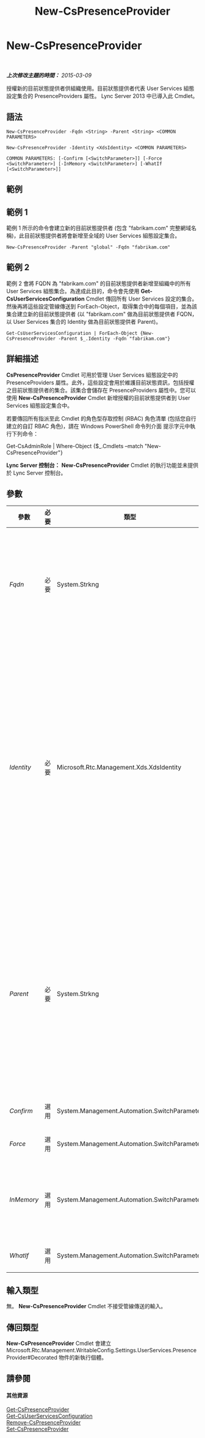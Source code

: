 ﻿---
title: New-CsPresenceProvider
TOCTitle: New-CsPresenceProvider
ms:assetid: 55110f49-f8d5-4287-89d3-ae069d8090d3
ms:mtpsurl: https://technet.microsoft.com/zh-tw/library/JJ204895(v=OCS.15)
ms:contentKeyID: 49290951
ms.date: 08/10/2015
mtps_version: v=OCS.15
ms.translationtype: HT
---

# New-CsPresenceProvider

 

_**上次修改主題的時間：** 2015-03-09_

授權新的目前狀態提供者供組織使用。目前狀態提供者代表 User Services 組態設定集合的 PresenceProviders 屬性。 Lync Server 2013 中已導入此 Cmdlet。

## 語法

    New-CsPresenceProvider -Fqdn <String> -Parent <String> <COMMON PARAMETERS>

    New-CsPresenceProvider -Identity <XdsIdentity> <COMMON PARAMETERS>

    COMMON PARAMETERS: [-Confirm [<SwitchParameter>]] [-Force <SwitchParameter>] [-InMemory <SwitchParameter>] [-WhatIf [<SwitchParameter>]]

## 範例

## 範例 1

範例 1 所示的命令會建立新的目前狀態提供者 (包含 "fabrikam.com" 完整網域名稱)，此目前狀態提供者將會新增至全域的 User Services 組態設定集合。

    New-CsPresenceProvider -Parent "global" -Fqdn "fabrikam.com"

## 範例 2

範例 2 會將 FQDN 為 "fabrikam.com" 的目前狀態提供者新增至組織中的所有 User Services 組態集合。為達成此目的，命令會先使用 **Get-CsUserServicesConfiguration** Cmdlet 傳回所有 User Services 設定的集合。然後再將這些設定管線傳送到 ForEach-Object，取得集合中的每個項目，並為該集合建立新的目前狀態提供者 (以 "fabrikam.com" 做為目前狀態提供者 FQDN，以 User Services 集合的 Identity 做為目前狀態提供者 Parent)。

    Get-CsUserServicesConfiguration | ForEach-Object {New-CsPresenceProvider -Parent $_.Identity -Fqdn "fabrikam.com"}

## 詳細描述

**CsPresenceProvider** Cmdlet 可用於管理 User Services 組態設定中的 PresenceProviders 屬性。此外，這些設定會用於維護目前狀態資訊，包括授權之目前狀態提供者的集合。該集合會儲存在 PresenceProviders 屬性中。您可以使用 **New-CsPresenceProvider** Cmdlet 新增授權的目前狀態提供者到 User Services 組態設定集合中。

若要傳回所有指派至此 Cmdlet 的角色型存取控制 (RBAC) 角色清單 (包括您自行建立的自訂 RBAC 角色)，請在 Windows PowerShell 命令列介面 提示字元中執行下列命令：

Get-CsAdminRole | Where-Object {$\_.Cmdlets –match "New-CsPresenceProvider"}

**Lync Server 控制台：** **New-CsPresenceProvider** Cmdlet 的執行功能並未提供於 Lync Server 控制台。

## 參數


<table>
<colgroup>
<col style="width: 25%" />
<col style="width: 25%" />
<col style="width: 25%" />
<col style="width: 25%" />
</colgroup>
<thead>
<tr class="header">
<th>參數</th>
<th>必要</th>
<th>類型</th>
<th>說明</th>
</tr>
</thead>
<tbody>
<tr class="odd">
<td><p><em>Fqdn</em></p></td>
<td><p>必要</p></td>
<td><p>System.Strkng</p></td>
<td><p>目前狀態提供者的完整網域名稱。例如：</p>
<p>-Fqdn &quot;fabrikam.com&quot;</p>
<p>如有使用 Fqdn 參數，也必須使用 Parent 參數。但不可在同一個命令中同時使用 Fqdn 參數與 Identity 參數。</p>
<p>請注意，FQDN 在給定的範圍內必須是唯一的。</p></td>
</tr>
<tr class="even">
<td><p><em>Identity</em></p></td>
<td><p>必要</p></td>
<td><p>Microsoft.Rtc.Management.Xds.XdsIdentity</p></td>
<td><p>新目前狀態提供者的唯一識別碼。目前狀態提供者的 Identity 包含兩個部分：已套用使用者的範圍 (Parent) (例如 service:UserServer:atl-cs-001.litwareinc.com)，以及提供者的完整網域名稱。若要在全域範圍建立新的提供者，請使用類似下列的語法：</p>
<p>-Identity &quot;global/fabrikam.com&quot;</p>
<p>若要在網站範圍建立提供者，請使用如下語法：</p>
<p>-Identity &quot;site:Redmond/fabrikam.com&quot;</p>
<p>若要在服務範圍 (僅限 UserServer 服務) 建立提供者，請使用類似下列的語法：</p>
<p>-Parent &quot;UserServer:atl-cs-001.litwareinc.com&quot;</p>
<p>您不可在使用 Fqdn 及 Parent 參數的命令中使用 Identity 參數。</p></td>
</tr>
<tr class="odd">
<td><p><em>Parent</em></p></td>
<td><p>必要</p></td>
<td><p>System.Strkng</p></td>
<td><p>要建立新目前狀態提供者的範圍。若要在全域範圍建立新的目前狀態提供者，請使用類似下列的語法：</p>
<p>-Parent &quot;global&quot;</p>
<p>若要在網站範圍建立新的提供者，請使用類似下列的語法：</p>
<p>-Parent &quot;site:Redmond&quot;</p>
<p>若要在服務範圍 (僅限 UserServer 服務) 建立提供者，請使用類似下列的語法：</p>
<p>-Parent &quot;UserServer:atl-cs-001.litwareinc.com&quot;</p>
<p>如果您使用 Parent 參數，也必須包含 Fqdn 參數。不過，Parent 參數不能與 Identity 參數一起使用。</p></td>
</tr>
<tr class="even">
<td><p><em>Confirm</em></p></td>
<td><p>選用</p></td>
<td><p>System.Management.Automation.SwitchParameter</p></td>
<td><p>在執行命令前先提示確認。</p></td>
</tr>
<tr class="odd">
<td><p><em>Force</em></p></td>
<td><p>選用</p></td>
<td><p>System.Management.Automation.SwitchParameter</p></td>
<td><p>隱藏執行命令時可能發生的非嚴重錯誤訊息。</p></td>
</tr>
<tr class="even">
<td><p><em>InMemory</em></p></td>
<td><p>選用</p></td>
<td><p>System.Management.Automation.SwitchParameter</p></td>
<td><p>建立物件參照但不實際將該物件認可為永久變更。如果您會將這個利用此參數呼叫之 Cmdlet 的輸出指派給變數，可以變更物件參照的屬性，然後呼叫與此 Cmdlet 配對的 Set- Cmdlet，認可這些變更。</p></td>
</tr>
<tr class="odd">
<td><p><em>WhatIf</em></p></td>
<td><p>選用</p></td>
<td><p>System.Management.Automation.SwitchParameter</p></td>
<td><p>說明執行命令時若不實際執行命令的後果。</p></td>
</tr>
</tbody>
</table>


## 輸入類型

無。 **New-CsPresenceProvider** Cmdlet 不接受管線傳送的輸入。

## 傳回類型

**New-CsPresenceProvider** Cmdlet 會建立 Microsoft.Rtc.Management.WritableConfig.Settings.UserServices.PresenceProvider\#Decorated 物件的新執行個體。

## 請參閱

#### 其他資源

[Get-CsPresenceProvider](get-cspresenceprovider.md)  
[Get-CsUserServicesConfiguration](get-csuserservicesconfiguration.md)  
[Remove-CsPresenceProvider](remove-cspresenceprovider.md)  
[Set-CsPresenceProvider](set-cspresenceprovider.md)

